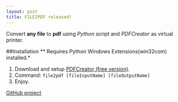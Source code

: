 ```yaml
---
layout: post
title: FILE2PDF released!
---
```


Convert **any file** to **pdf** using *Python* script and *PDFCreator* as virtual printer.


##Installation
** Requires Python Windows Extensions(win32com) installed.*

1.  Download and setup [PDFCreator (free version)](http://download.pdfforge.org/download/pdfcreator/1.7.3/PDFCreator-1_7_3_setup.exe).
2.  Command:
  ``
  file2pdf [fileInputName] [fileOutputName]
  ``
3.  Enjoy.

[GitHub project](https://github.com/ghhernandes/file2pdf.git)
